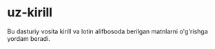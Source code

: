 # uz-kirill
Bu dasturiy vosita kirill va lotin alifbosoda berilgan matnlarni o'g'rishga yordam beradi.
